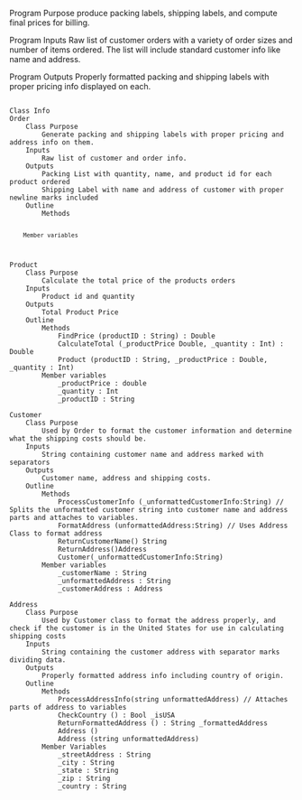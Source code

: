 Program Purpose
produce packing labels, shipping labels, and compute final prices for billing.

Program Inputs 
Raw list of customer orders with a variety of order sizes and number of items ordered. The list will include standard customer info like name and address. 

Program Outputs
Properly formatted packing and shipping labels with proper pricing info displayed on each. 

<Code>
Class Info
Order
    Class Purpose
        Generate packing and shipping labels with proper pricing and address info on them. 
    Inputs
        Raw list of customer and order info. 
    Outputs
        Packing List with quantity, name, and product id for each product ordered
        Shipping Label with name and address of customer with proper newline marks included
    Outline
        Methods

        Member variables
        
</Code>
<Code>
Product
    Class Purpose
        Calculate the total price of the products orders
    Inputs
        Product id and quantity
    Outputs
        Total Product Price
    Outline
        Methods
            FindPrice (productID : String) : Double
            CalculateTotal (_productPrice Double, _quantity : Int) : Double
            Product (productID : String, _productPrice : Double, _quantity : Int)
        Member variables
            _productPrice : double
            _quantity : Int
            _productID : String
</Code>
<Code>
Customer
    Class Purpose
        Used by Order to format the customer information and determine what the shipping costs should be. 
    Inputs
        String containing customer name and address marked with separators
    Outputs
        Customer name, address and shipping costs. 
    Outline
        Methods
            ProcessCustomerInfo (_unformattedCustomerInfo:String) // Splits the unformatted customer string into customer name and address parts and attaches to variables.
            FormatAddress (unformattedAddress:String) // Uses Address Class to format address
            ReturnCustomerName() String
            ReturnAddress()Address
            Customer(_unformattedCustomerInfo:String)
        Member variables
            _customerName : String
            _unformattedAddress : String
            _customerAddress : Address 
</Code>
<Code>
Address
    Class Purpose
        Used by Customer class to format the address properly, and check if the customer is in the United States for use in calculating shipping costs
    Inputs
        String containing the customer address with separator marks dividing data. 
    Outputs
        Properly formatted address info including country of origin.
    Outline
        Methods
            ProcessAddressInfo(string unformattedAddress) // Attaches parts of address to variables
            CheckCountry () : Bool _isUSA
            ReturnFormattedAddress () : String _formattedAddress 
            Address ()
            Address (string unformattedAddress)
        Member Variables
            _streetAddress : String
            _city : String
            _state : String
            _zip : String
            _country : String
</Code>
